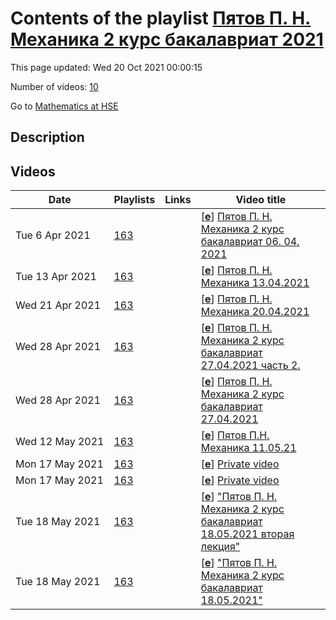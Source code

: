 # Contents of the playlist [Пятов П. Н.  Механика 2 курс бакалавриат 2021](https://www.youtube.com/playlist?list=PLq3E5oubNNoCtXynPsB-k4t-1tB8PIuBi)

This page updated: Wed 20 Oct 2021 00:00:15

Number of videos: [10](#videos)

Go to [Mathematics at HSE](../README.md)

## Description



## Videos

|Date|Playlists|Links|Video title|
|---|---|---|---|
| Tue&nbsp;6&nbsp;Apr&nbsp;2021 | [163](../playlists/163 "Пятов П. Н.  Механика 2 курс бакалавриат 2021") |  | [[**e**](https://studio.youtube.com/video/amTS5m3sFJw/edit "Edit")] [Пятов П. Н.  Механика 2 курс бакалавриат 06. 04. 2021](https://www.youtube.com/watch?v=amTS5m3sFJw&list=PLq3E5oubNNoCtXynPsB-k4t-1tB8PIuBi) |
| Tue&nbsp;13&nbsp;Apr&nbsp;2021 | [163](../playlists/163 "Пятов П. Н.  Механика 2 курс бакалавриат 2021") |  | [[**e**](https://studio.youtube.com/video/wsyrOcTI56w/edit "Edit")] [Пятов П. Н. Механика 13.04.2021](https://www.youtube.com/watch?v=wsyrOcTI56w&list=PLq3E5oubNNoCtXynPsB-k4t-1tB8PIuBi) |
| Wed&nbsp;21&nbsp;Apr&nbsp;2021 | [163](../playlists/163 "Пятов П. Н.  Механика 2 курс бакалавриат 2021") |  | [[**e**](https://studio.youtube.com/video/wj-pluLp74s/edit "Edit")] [Пятов П. Н. Механика  20.04.2021](https://www.youtube.com/watch?v=wj-pluLp74s&list=PLq3E5oubNNoCtXynPsB-k4t-1tB8PIuBi) |
| Wed&nbsp;28&nbsp;Apr&nbsp;2021 | [163](../playlists/163 "Пятов П. Н.  Механика 2 курс бакалавриат 2021") |  | [[**e**](https://studio.youtube.com/video/jq7XBt6TwY8/edit "Edit")] [Пятов П. Н.  Механика 2 курс бакалавриат 27.04.2021 часть 2.](https://www.youtube.com/watch?v=jq7XBt6TwY8&list=PLq3E5oubNNoCtXynPsB-k4t-1tB8PIuBi) |
| Wed&nbsp;28&nbsp;Apr&nbsp;2021 | [163](../playlists/163 "Пятов П. Н.  Механика 2 курс бакалавриат 2021") |  | [[**e**](https://studio.youtube.com/video/NzHn1QIRRhQ/edit "Edit")] [Пятов П. Н.  Механика 2 курс бакалавриат 27.04.2021](https://www.youtube.com/watch?v=NzHn1QIRRhQ&list=PLq3E5oubNNoCtXynPsB-k4t-1tB8PIuBi) |
| Wed&nbsp;12&nbsp;May&nbsp;2021 | [163](../playlists/163 "Пятов П. Н.  Механика 2 курс бакалавриат 2021") |  | [[**e**](https://studio.youtube.com/video/7PPEBhqr9nI/edit "Edit")] [Пятов П.Н. Механика 11.05.21](https://www.youtube.com/watch?v=7PPEBhqr9nI&list=PLq3E5oubNNoCtXynPsB-k4t-1tB8PIuBi) |
| Mon&nbsp;17&nbsp;May&nbsp;2021 | [163](../playlists/163 "Пятов П. Н.  Механика 2 курс бакалавриат 2021") |  | [[**e**](https://studio.youtube.com/video/0WI8-Y5Fduw/edit "Edit")] [Private video](https://www.youtube.com/watch?v=0WI8-Y5Fduw&list=PLq3E5oubNNoCtXynPsB-k4t-1tB8PIuBi "This video is private.") |
| Mon&nbsp;17&nbsp;May&nbsp;2021 | [163](../playlists/163 "Пятов П. Н.  Механика 2 курс бакалавриат 2021") |  | [[**e**](https://studio.youtube.com/video/N8KF-RVAlTQ/edit "Edit")] [Private video](https://www.youtube.com/watch?v=N8KF-RVAlTQ&list=PLq3E5oubNNoCtXynPsB-k4t-1tB8PIuBi "This video is private.") |
| Tue&nbsp;18&nbsp;May&nbsp;2021 | [163](../playlists/163 "Пятов П. Н.  Механика 2 курс бакалавриат 2021") |  | [[**e**](https://studio.youtube.com/video/heWr9OfN8Cs/edit "Edit")] [&#34;Пятов П. Н.  Механика 2 курс бакалавриат 18.05.2021 вторая лекция&#34;](https://www.youtube.com/watch?v=heWr9OfN8Cs&list=PLq3E5oubNNoCtXynPsB-k4t-1tB8PIuBi) |
| Tue&nbsp;18&nbsp;May&nbsp;2021 | [163](../playlists/163 "Пятов П. Н.  Механика 2 курс бакалавриат 2021") |  | [[**e**](https://studio.youtube.com/video/tya4S-SrGAk/edit "Edit")] [&#34;Пятов П. Н.  Механика 2 курс бакалавриат 18.05.2021&#34;](https://www.youtube.com/watch?v=tya4S-SrGAk&list=PLq3E5oubNNoCtXynPsB-k4t-1tB8PIuBi) |

